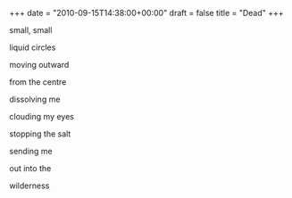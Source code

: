 +++
date = "2010-09-15T14:38:00+00:00"
draft = false
title = "Dead"
+++
<p>small, small</p>&#13;
<p>liquid circles</p>&#13;
<p>moving outward</p>&#13;
<p>from the centre</p>&#13;
<p>dissolving me</p>&#13;
<p>clouding my eyes</p>&#13;
<p>stopping the salt</p>&#13;
<p>sending me</p>&#13;
<p>out into the</p>&#13;
<p>wilderness</p> 
